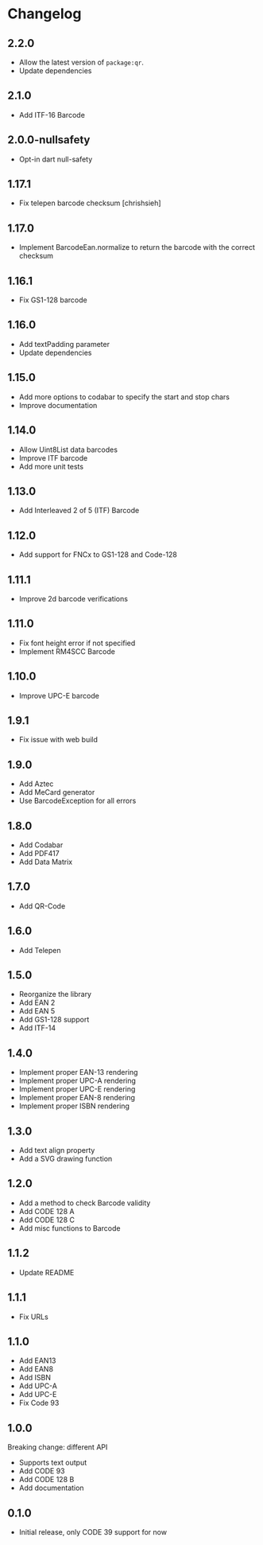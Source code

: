 # Changelog

## 2.2.0

- Allow the latest version of `package:qr`.
- Update dependencies

## 2.1.0

- Add ITF-16 Barcode

## 2.0.0-nullsafety

- Opt-in dart null-safety

## 1.17.1

- Fix telepen barcode checksum [chrishsieh]

## 1.17.0

- Implement BarcodeEan.normalize to return the barcode with the correct checksum

## 1.16.1

- Fix GS1-128 barcode

## 1.16.0

- Add textPadding parameter
- Update dependencies

## 1.15.0

- Add more options to codabar to specify the start and stop chars
- Improve documentation

## 1.14.0

- Allow Uint8List data barcodes
- Improve ITF barcode
- Add more unit tests

## 1.13.0

- Add Interleaved 2 of 5 (ITF) Barcode

## 1.12.0

- Add support for FNCx to GS1-128 and Code-128

## 1.11.1

- Improve 2d barcode verifications

## 1.11.0

- Fix font height error if not specified
- Implement RM4SCC Barcode

## 1.10.0

- Improve UPC-E barcode

## 1.9.1

- Fix issue with web build

## 1.9.0

- Add Aztec
- Add MeCard generator
- Use BarcodeException for all errors

## 1.8.0

- Add Codabar
- Add PDF417
- Add Data Matrix

## 1.7.0

- Add QR-Code

## 1.6.0

- Add Telepen

## 1.5.0

- Reorganize the library
- Add EAN 2
- Add EAN 5
- Add GS1-128 support
- Add ITF-14

## 1.4.0

- Implement proper EAN-13 rendering
- Implement proper UPC-A rendering
- Implement proper UPC-E rendering
- Implement proper EAN-8 rendering
- Implement proper ISBN rendering

## 1.3.0

- Add text align property
- Add a SVG drawing function

## 1.2.0

- Add a method to check Barcode validity
- Add CODE 128 A
- Add CODE 128 C
- Add misc functions to Barcode

## 1.1.2

- Update README

## 1.1.1

- Fix URLs

## 1.1.0

- Add EAN13
- Add EAN8
- Add ISBN
- Add UPC-A
- Add UPC-E
- Fix Code 93

## 1.0.0

Breaking change: different API

- Supports text output
- Add CODE 93
- Add CODE 128 B
- Add documentation

## 0.1.0

- Initial release, only CODE 39 support for now
